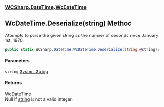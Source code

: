 ### [WCSharp.DateTime](WCSharp.DateTime.md 'WCSharp.DateTime').[WcDateTime](WCSharp.DateTime.WcDateTime.md 'WCSharp.DateTime.WcDateTime')

## WcDateTime.Deserialize(string) Method

Attempts to parse the given string as the number of seconds since January 1st, 1970.

```csharp
public static WCSharp.DateTime.WcDateTime Deserialize(string @string);
```
#### Parameters

<a name='WCSharp.DateTime.WcDateTime.Deserialize(string).string'></a>

`string` [System.String](https://docs.microsoft.com/en-us/dotnet/api/System.String 'System.String')

#### Returns
[WcDateTime](WCSharp.DateTime.WcDateTime.md 'WCSharp.DateTime.WcDateTime')  
Null if [string](WCSharp.DateTime.WcDateTime.Deserialize(string).md#WCSharp.DateTime.WcDateTime.Deserialize(string).string 'WCSharp.DateTime.WcDateTime.Deserialize(string).string') is not a valid integer.